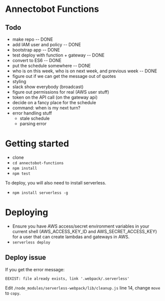 # Annectobot Functions

## Todo

- make repo -- DONE
- add IAM user and policy -- DONE
- bootstrap app -- DONE
- test deploy with function + gateway -- DONE
- convert to ES6 -- DONE
- put the schedule somewhere -- DONE
- who is on this week, who is on next week, and previous week -- DONE
- figure out if we can get the message out of quotes
- styling
- slack show everybody (broadcast)
- figure out permissions for real (AWS user stuff)
- token on the API call (on the gateway api)
- decide on a fancy place for the schedule
- command: when is my next turn?
- error handling stuff
  - stale schedule
  - parsing error

# Getting started

- clone
- `cd annectobot-functions`
- `npm install`
- `npm test`

To deploy, you will also need to install serverless.

- `npm install serverless -g`

# Deploying

- Ensure you have AWS access/secret environment variables in your current shell (AWS_ACCESS_KEY_ID and AWS_SECRET_ACCESS_KEY) for a user that can create lambdas and gateways in AWS.
- `serverless deploy`

## Deploy issue

If you get the error message:

``EEXIST: file already exists, link '.webpack/.serverless'``

Edit ``/node_modules/serverless-webpack/lib/cleanup.js`` line 14, change
``move`` to ``copy``.
